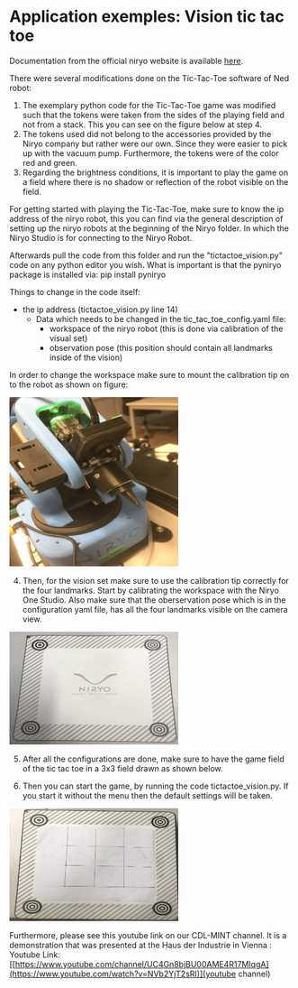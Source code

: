 # Application exemples: Vision tic tac toe

Documentation from the official niryo website is available [here](https://niryo.com/docs/niryo-one/niryo-one-industrial-demonstrators/vision-tic-tac-toe/).

There were several modifications done on the Tic-Tac-Toe software of Ned robot:

1. The exemplary python code for the Tic-Tac-Toe game was modified such that the tokens were taken from the sides of the playing field and not from a stack. This you can see on the figure below at step 4.
2. The tokens used did not belong to the accessories provided by the Niryo company but rather were our own. Since they were easier to pick up with the vacuum pump. Furthermore, the tokens were of the color red and green.
3. Regarding the brightness conditions, it is important to play the game on a field where there is no shadow or reflection of the robot visible on the field.



For getting started with playing the Tic-Tac-Toe, make sure to know the ip address of the niryo robot, this you can find via the general description of setting up the niryo robots at the beginning of the Niryo folder. In which the Niryo Studio is for connecting to the Niryo Robot.

Afterwards pull the code from this folder and run the "tictactoe_vision.py" code on any python editor you wish. What is important is that the pyniryo package is installed via: pip install pyniryo

Things to change in the code itself: 
- the ip address (tictactoe_vision.py  line 14)
  - Data which needs to be changed in the tic_tac_toe_config.yaml file:
     - workspace of the niryo robot (this is done via calibration of the visual set)
     - observation pose (this position should contain all landmarks inside of the vision)


In order to change the workspace make sure to mount the calibration tip on to the robot as shown on figure:

<img src="calibration_tip.jpeg" width="300" height="300">
     
4. Then, for the vision set make sure to use the calibration tip correctly for the four landmarks. Start by calibrating the workspace with the Niryo One Studio. Also make sure that the oberservation pose which is in the configuration yaml file, has all the four landmarks visible on the camera view.

<img src="visible_landmarks.jpeg"  width="300" height="200">

5. After all the configurations are done, make sure to have the game field of the tic tac toe in a 3x3 field drawn as shown below.


6. Then you can start the game, by running the code tictactoe_vision.py. If you start it without the menu then the default settings will be taken. 


<img src="vision_kit.jpeg"  width="300" height="200">


Furthermore, please see this youtube link on our CDL-MINT channel. It is a demonstration that was presented at the Haus der Industrie in Vienna : Youtube Link: [[https://www.youtube.com/channel/UC4Gn8bjBU00AME4R17MIqgA](https://www.youtube.com/watch?v=NVb2YjT2sRI)](youtube channel)


